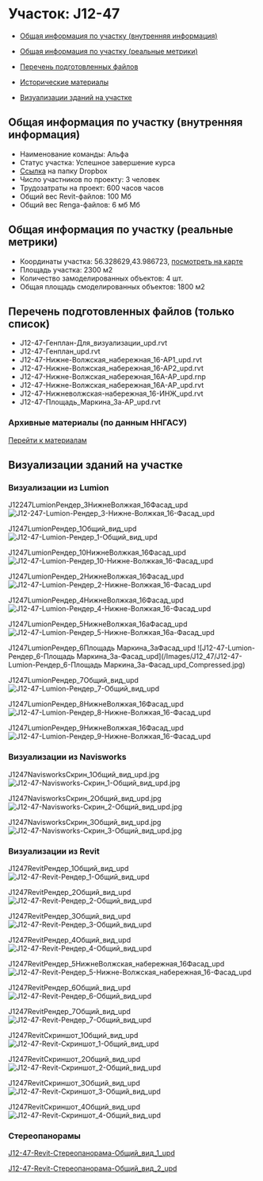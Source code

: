 # Участок: J12-47

* [Общая информация по участку (внутренняя информация)](#Chapter1)

* [Общая информация по участку (реальные метрики)](#Chapter2)

* [Перечень подготовленных файлов](#Chapter3)

* [Исторические материалы](#Chapter5)

* [Визуализации зданий на участке](#Chapter6)

## <a id="Chapter1"></a> Общая информация по участку (внутренняя информация)
+ Наименование команды: Альфа
+ Статус участка: Успешное завершение курса
+ [Ссылка](https://www.dropbox.com/sh/wvvgv1nw1iqred9/AACtTY0JAx9uSQJyiSjOrNDGa/J12_47?dl=0) на папку Dropbox
+ Число участников по проекту: 3 человек
+ Трудозатраты на проект: 600 часов часов
+ Общий вес Revit-файлов: 100 Мб
+ Общий вес Renga-файлов: 6 мб Мб
## <a id="Chapter2"></a> Общая информация по участку (реальные метрики)
+ Координаты участка: 56.328629,43.986723, [посмотреть на карте](https://yandex.ru/maps/47/nizhny-novgorod/?ll=43.986723%2C56.328629&z=19)
+ Площадь участка: 2300 м2
+ Количество замоделированных объектов: 4 шт.
+ Общая площадь смоделированных объектов: 1800 м2
## <a id="Chapter3"></a> Перечень подготовленных файлов (только список)
+ J12-47-Генплан-Для_визуализации_upd.rvt
+ J12-47-Генплан_upd.rvt
+ J12-47-Нижне-Волжская_набережная_16-АР1_upd.rvt
+ J12-47-Нижне-Волжская_набережная_16-АР2_upd.rvt
+ J12-47-Нижне-Волжская_набережная_16А-АР_upd.rnp
+ J12-47-Нижне-Волжская_набережная_16А-АР_upd.rvt
+ J12-47-Нижневолжская-набережная_16-ИНЖ_upd.rvt
+ J12-47-Площадь_Маркина_3а-АР_upd.rvt
### <a id="Chapter5"></a> Архивные материалы (по данным ННГАСУ)
[Перейти к материалам](/BuidingsInfo/4bdfac36-8793-46ae-9776-c7842cc2071e/About.md)
## <a id="Chapter6"></a> Визуализации зданий на участке
### Визуализации из Lumion
J12247LumionРендер_3НижнеВолжкая_16Фасад_upd
![J12-247-Lumion-Рендер_3-Нижне-Волжкая_16-Фасад_upd](/Images/J12_47/J12-247-Lumion-Рендер_3-Нижне-Волжкая_16-Фасад_upd_Compressed.jpg)

J1247LumionРендер_1Общий_вид_upd
![J12-47-Lumion-Рендер_1-Общий_вид_upd](/Images/J12_47/J12-47-Lumion-Рендер_1-Общий_вид_upd_Compressed.jpg)

J1247LumionРендер_10НижнеВолжкая_16Фасад_upd
![J12-47-Lumion-Рендер_10-Нижне-Волжкая_16-Фасад_upd](/Images/J12_47/J12-47-Lumion-Рендер_10-Нижне-Волжкая_16-Фасад_upd_Compressed.jpg)

J1247LumionРендер_2НижнеВолжкая_16Фасад_upd
![J12-47-Lumion-Рендер_2-Нижне-Волжкая_16-Фасад_upd](/Images/J12_47/J12-47-Lumion-Рендер_2-Нижне-Волжкая_16-Фасад_upd_Compressed.jpg)

J1247LumionРендер_4НижнеВолжкая_16Фасад_upd
![J12-47-Lumion-Рендер_4-Нижне-Волжкая_16-Фасад_upd](/Images/J12_47/J12-47-Lumion-Рендер_4-Нижне-Волжкая_16-Фасад_upd_Compressed.jpg)

J1247LumionРендер_5НижнеВолжкая_16аФасад_upd
![J12-47-Lumion-Рендер_5-Нижне-Волжкая_16а-Фасад_upd](/Images/J12_47/J12-47-Lumion-Рендер_5-Нижне-Волжкая_16а-Фасад_upd_Compressed.jpg)

J1247LumionРендер_6Площадь Маркина_3аФасад_upd
![J12-47-Lumion-Рендер_6-Площадь Маркина_3а-Фасад_upd](/Images/J12_47/J12-47-Lumion-Рендер_6-Площадь Маркина_3а-Фасад_upd_Compressed.jpg)

J1247LumionРендер_7Общий_вид_upd
![J12-47-Lumion-Рендер_7-Общий_вид_upd](/Images/J12_47/J12-47-Lumion-Рендер_7-Общий_вид_upd_Compressed.jpg)

J1247LumionРендер_8НижнеВолжкая_16Фасад_upd
![J12-47-Lumion-Рендер_8-Нижне-Волжкая_16-Фасад_upd](/Images/J12_47/J12-47-Lumion-Рендер_8-Нижне-Волжкая_16-Фасад_upd_Compressed.jpg)

J1247LumionРендер_9НижнеВолжкая_16Фасад_upd
![J12-47-Lumion-Рендер_9-Нижне-Волжкая_16-Фасад_upd](/Images/J12_47/J12-47-Lumion-Рендер_9-Нижне-Волжкая_16-Фасад_upd_Compressed.jpg)

### Визуализации из Navisworks
J1247NavisworksСкрин_1Общий_вид_upd.jpg
![J12-47-Navisworks-Скрин_1-Общий_вид_upd.jpg](/Images/J12_47/J12-47-Navisworks-Скрин_1-Общий_вид_upd.jpg_Compressed.jpg)

J1247NavisworksСкрин_2Общий_вид_upd.jpg
![J12-47-Navisworks-Скрин_2-Общий_вид_upd.jpg](/Images/J12_47/J12-47-Navisworks-Скрин_2-Общий_вид_upd.jpg_Compressed.jpg)

J1247NavisworksСкрин_3Общий_вид_upd.jpg
![J12-47-Navisworks-Скрин_3-Общий_вид_upd.jpg](/Images/J12_47/J12-47-Navisworks-Скрин_3-Общий_вид_upd.jpg_Compressed.jpg)

### Визуализации из Revit
J1247RevitРендер_1Общий_вид_upd
![J12-47-Revit-Рендер_1-Общий_вид_upd](/Images/J12_47/J12-47-Revit-Рендер_1-Общий_вид_upd_Compressed.jpg)

J1247RevitРендер_2Общий_вид_upd
![J12-47-Revit-Рендер_2-Общий_вид_upd](/Images/J12_47/J12-47-Revit-Рендер_2-Общий_вид_upd_Compressed.jpg)

J1247RevitРендер_3Общий_вид_upd
![J12-47-Revit-Рендер_3-Общий_вид_upd](/Images/J12_47/J12-47-Revit-Рендер_3-Общий_вид_upd_Compressed.jpg)

J1247RevitРендер_4Общий_вид_upd
![J12-47-Revit-Рендер_4-Общий_вид_upd](/Images/J12_47/J12-47-Revit-Рендер_4-Общий_вид_upd_Compressed.jpg)

J1247RevitРендер_5НижнеВолжская_набережная_16Фасад_upd
![J12-47-Revit-Рендер_5-Нижне-Волжская_набережная_16-Фасад_upd](/Images/J12_47/J12-47-Revit-Рендер_5-Нижне-Волжская_набережная_16-Фасад_upd_Compressed.jpg)

J1247RevitРендер_6Общий_вид_upd
![J12-47-Revit-Рендер_6-Общий_вид_upd](/Images/J12_47/J12-47-Revit-Рендер_6-Общий_вид_upd_Compressed.jpg)

J1247RevitРендер_7Общий_вид_upd
![J12-47-Revit-Рендер_7-Общий_вид_upd](/Images/J12_47/J12-47-Revit-Рендер_7-Общий_вид_upd_Compressed.jpg)

J1247RevitСкриншот_1Общий_вид_upd
![J12-47-Revit-Скриншот_1-Общий_вид_upd](/Images/J12_47/J12-47-Revit-Скриншот_1-Общий_вид_upd_Compressed.jpg)

J1247RevitСкриншот_2Общий_вид_upd
![J12-47-Revit-Скриншот_2-Общий_вид_upd](/Images/J12_47/J12-47-Revit-Скриншот_2-Общий_вид_upd_Compressed.jpg)

J1247RevitСкриншот_3Общий_вид_upd
![J12-47-Revit-Скриншот_3-Общий_вид_upd](/Images/J12_47/J12-47-Revit-Скриншот_3-Общий_вид_upd_Compressed.jpg)

J1247RevitСкриншот_4Общий_вид_upd
![J12-47-Revit-Скриншот_4-Общий_вид_upd](/Images/J12_47/J12-47-Revit-Скриншот_4-Общий_вид_upd_Compressed.jpg)

### Стереопанорамы
[J12-47-Revit-Стереопанорама-Общий_вид_1_upd](https://pano.autodesk.com/pano.html?url=jpgs/8168478a-c3a8-45f6-9bfb-66bc36ca1f15&version=2)

[J12-47-Revit-Стереопанорама-Общий_вид_2_upd](https://pano.autodesk.com/pano.html?url=jpgs/3c430983-2fc7-4323-a970-b104ce22fa65&version=2)

